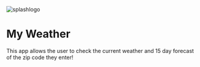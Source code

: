 ![splashlogo](https://user-images.githubusercontent.com)


# My Weather


This app allows the user to check the current weather and 15 day forecast of the zip code they enter!



## 




